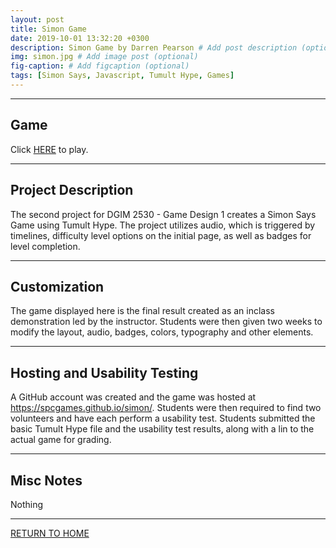 ```yaml
---
layout: post
title: Simon Game
date: 2019-10-01 13:32:20 +0300
description: Simon Game by Darren Pearson # Add post description (optional)
img: simon.jpg # Add image post (optional)
fig-caption: # Add figcaption (optional)
tags: [Simon Says, Javascript, Tumult Hype, Games]
---
```


----
## Game
Click <a href="https://spcgames.github.io/simon/" target="_blank">HERE</a> to play.

----
## Project Description
The second project for DGIM 2530 - Game Design 1 creates a Simon Says Game using Tumult Hype. The project utilizes audio, which is triggered by timelines, difficulty level options on the initial page, as well as badges for level completion. 

----
## Customization
The game displayed here is the final result created as an inclass demonstration led by the instructor. Students were then given two weeks to modify the layout, audio, badges, colors, typography and other elements. 

----
## Hosting and Usability Testing
A GitHub account was created and the game was hosted at <https://spcgames.github.io/simon/>. Students were then required to find two volunteers and have each perform a usability test. Students submitted the basic Tumult Hype file and the usability test results, along with a lin to the actual game for grading.

----
## Misc Notes
Nothing

----
[RETURN TO HOME](https://spcgames.github.io/)
